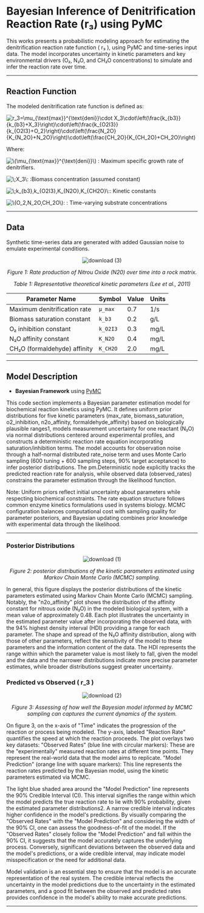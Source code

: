 #  Bayesian Inference of Denitrification Reaction Rate (r₃) using PyMC

This works presents a probabilistic modeling approach for estimating the denitrification reaction rate function \( r₃ \), using PyMC and time-series input data. The model incorporates uncertainty in kinetic parameters and key environmental drivers (O₂, N₂O, and CH₂O concentrations) to simulate and infer the reaction rate over time.

---

##  Reaction Function
The modeled denitrification rate function is defined as:
  
<img src="https://latex.codecogs.com/svg.image?\large&space;r_3=\mu_{\text{max}}^{\text{deni}}\cdot&space;X_3\cdot\left(\frac{k_{b3}}{k_{b3}&plus;X_3}\right)\cdot\left(\frac{k_{O2I3}}{k_{O2I3}&plus;O_2}\right)\cdot\left(\frac{N_2O}{K_{N_2O}&plus;N_2O}\right)\cdot\left(\frac{CH_2O}{K_{CH_2O}&plus;CH_2O}\right)" title="r_3=\mu_{\text{max}}^{\text{deni}}\cdot X_3\cdot\left(\frac{k_{b3}}{k_{b3}+X_3}\right)\cdot\left(\frac{k_{O2I3}}{k_{O2I3}+O_2}\right)\cdot\left(\frac{N_2O}{K_{N_2O}+N_2O}\right)\cdot\left(\frac{CH_2O}{K_{CH_2O}+CH_2O}\right)" />

Where:

  <img src="https://latex.codecogs.com/svg.image?\large&space;\(\mu_{\text{max}}^{\text{deni}}\)" title="\(\mu_{\text{max}}^{\text{deni}}\)" /> :  Maximum specific growth rate of denitrifiers. 

<img src="https://latex.codecogs.com/svg.image?\large&space;\;X_3\:" title="\;X_3\:" /> :Biomass concentration (assumed constant)

<img src="https://latex.codecogs.com/svg.image?\large&space;\;k_{b3},k_{O2I3},K_{N2O},K_{CH2O}\:" title="\;k_{b3},k_{O2I3},K_{N2O},K_{CH2O}\:" />: Kinetic constants

<img src="https://latex.codecogs.com/svg.image?\large&space;\(O_2,N_2O,CH_2O\):" title="\(O_2,N_2O,CH_2O\):" /> : Time-varying substrate concentrations

---

##  Data

Synthetic time-series data are generated with added Gaussian noise to emulate experimental conditions.
<p align="center">
  <img src="https://github.com/user-attachments/assets/50e45d3d-7b05-488f-9403-6ebf6579e5bb" alt="download (3)" />
</p>
<p align="center">
  <em>Figure 1: Rate production of Nitrou Oxide (N20) over time into a rock matrix.</em>
</p>

<p align="center">
  <em>Table 1: Representative theoretical kinetic parameters (Lee et al., 2011)</em>
</p>

| Parameter Name                | Symbol              | Value | Units |
|------------------------------|---------------------|-------|--------|
| Maximum denitrification rate | `μ_max`             | 0.7   | 1/s    |
| Biomass saturation constant  | `k_b3`              | 0.2   | g/L    |
| O₂ inhibition constant       | `k_O2I3`            | 0.3   | mg/L   |
| N₂O affinity constant        | `K_N2O`             | 0.4   | mg/L   |
| CH₂O (formaldehyde) affinity | `K_CH2O`            | 2.0   | mg/L   |

---

##  Model Description

- **Bayesian Framework** using [PyMC](https://www.pymc.io/)

This code section implements a Bayesian parameter estimation model for biochemical reaction kinetics using PyMC. It defines uniform prior distributions for five kinetic parameters (max_rate, biomass_saturation, o2_inhibition, n2o_affinity, formaldehyde_affinity) based on biologically plausible ranges1, models measurement uncertainty for one reactant (N₂O) via normal distributions centered around experimental profiles, and constructs a deterministic reaction rate equation incorporating saturation/inhibition terms. The model accounts for observation noise through a half-normal distributed rate_noise term and uses Monte Carlo sampling (600 tuning + 600 sampling steps, 90% target acceptance) to infer posterior distributions. The pm.Deterministic node explicitly tracks the predicted reaction rate for analysis, while observed data (observed_rates) constrains the parameter estimation through the likelihood function.

Note: Uniform priors reflect initial uncertainty about parameters while respecting biochemical constraints. The rate equation structure follows common enzyme kinetics formulations used in systems biology. MCMC configuration balances computational cost with sampling quality for parameter posteriors, and Bayesian updating combines prior knowledge with experimental data through the likelihood.

---

### Posterior Distributions

<p align="center">
  <img src="https://github.com/user-attachments/assets/1b7f58d5-c79a-41f6-8a42-5b62ebcfc7b0" alt="download (1)" />
</p>
<p align="center">
  <em>Figure 2: posterior distributions of the kinetic parameters estimated using Markov Chain Monte Carlo (MCMC) sampling.</em>
</p>

In general, this figure displays the posterior distributions of the kinetic parameters estimated using Markov Chain Monte Carlo (MCMC) sampling. Notably, the "n2o_affinity" plot shows the distribution of the affinity constant for nitrous oxide (N₂O) in the modeled biological system, with a mean value of approximately 0.48. Each plot illustrates the uncertainty in the estimated parameter value after incorporating the observed data, with the 94% highest density interval (HDI) providing a range for each parameter. The shape and spread of the N₂O affinity distribution, along with those of other parameters, reflect the sensitivity of the model to these parameters and the information content of the data. The HDI represents the range within which the parameter value is most likely to fall, given the model and the data and the narrower distributions indicate more precise parameter estimates, while broader distributions suggest greater uncertainty.

### Predicted vs Observed \( r_3 \)

<p align="center">
  <img src="https://github.com/user-attachments/assets/4ba15f13-e925-49e2-843f-e4035fe27a45" alt="download (2)" />
</p>
<p align="center">
  <em>Figure 3: Assessing of how well the Bayesian model informed by MCMC sampling can captures the current dynamics of the system.</em>
</p>

On figure 3, on the x-axis of "Time" indicates the progression of the reaction or process being modeled. The y-axis, labeled "Reaction Rate" quantifies the speed at which the reaction proceeds. The plot overlays two key datasets: "Observed Rates" (blue line with circular markers): These are the "experimentally" measured reaction rates at different time points. They represent the real-world data that the model aims to replicate. "Model Prediction" (orange line with square markers): This line represents the reaction rates predicted by the Bayesian model, using the kinetic parameters estimated via MCMC. 

The light blue shaded area around the "Model Prediction" line represents the 90% Credible Interval (CI). This interval signifies the range within which the model predicts the true reaction rate to lie with 90% probability, given the estimated parameter distributions2. A narrow credible interval indicates higher confidence in the model's predictions. By visually comparing the "Observed Rates" with the "Model Prediction" and considering the width of the 90% CI, one can assess the goodness-of-fit of the model. If the "Observed Rates" closely follow the "Model Prediction" and fall within the 90% CI, it suggests that the model accurately captures the underlying process. Conversely, significant deviations between the observed data and the model's predictions, or a wide credible interval, may indicate model misspecification or the need for additional data.

Model validation is an essential step to ensure that the model is an accurate representation of the real system. The credible interval reflects the uncertainty in the model predictions due to the uncertainty in the estimated parameters, and a good fit between the observed and predicted rates provides confidence in the model's ability to make accurate predictions.

---



